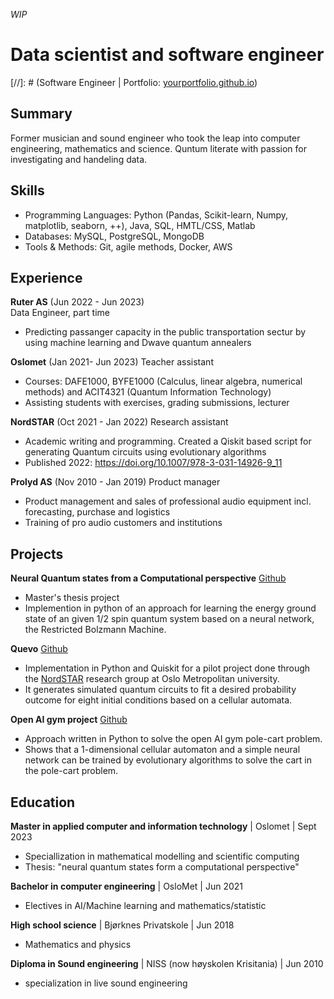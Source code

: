 
*WIP*
# Data scientist and software engineer
[//]: # (Software Engineer | Portfolio: [yourportfolio.github.io](https://yourportfolio.github.io))

## Summary
Former musician and sound engineer who took the leap into computer engineering, mathematics and science. Quntum literate with passion for investigating and handeling data. 

## Skills
- Programming Languages: Python (Pandas, Scikit-learn, Numpy, matplotlib, seaborn, ++), Java, SQL, HMTL/CSS, Matlab
- Databases: MySQL, PostgreSQL, MongoDB
- Tools & Methods: Git, agile methods, Docker, AWS

## Experience
**Ruter AS** (Jun 2022 - Jun 2023)   
Data Engineer, part time
- Predicting passanger capacity in the public transportation sectur by using machine learning and Dwave quantum annealers


**Oslomet** (Jan 2021- Jun 2023)
Teacher assistant
- Courses: DAFE1000, BYFE1000 (Calculus, linear algebra, numerical methods) and ACIT4321 (Quantum Information Technology)
- Assisting students with exercises, grading submissions, lecturer

**NordSTAR** (Oct 2021 - Jan 2022)
Research assistant
- Academic writing and programming. Created a Qiskit based script for generating Quantum circuits using evolutionary algorithms
- Published 2022: https://doi.org/10.1007/978-3-031-14926-9_11

**Prolyd AS** (Nov 2010 - Jan 2019)
Product manager 
- Product management and sales of professional audio equipment incl. forecasting, purchase and logistics
- Training of pro audio customers and institutions
  
## Projects
**Neural Quantum states from a Computational perspective** [Github](https://github.com/Overskott/Neural-quantum-states-from-a-computational-perspective)
- Master's thesis project
- Implemention in python of an approach for learning the energy ground state of an given 1/2 spin quantum system based on a neural network, the Restricted Bolzmann Machine.

**Quevo** [Github](https://github.com/Overskott/Quevo)
- Implementation in Python and Quiskit for a pilot project done through the [NordSTAR](https://www.oslomet.no/en/nordstar) research group at Oslo Metropolitan university.
- It generates simulated quantum circuits to fit a desired probability outcome for eight initial conditions based on a cellular automata.

**Open AI gym project** [Github](https://github.com/Overskott/OpenAIgym-project?tab=readme-ov-file)
- Approach written in Python to solve the open AI gym pole-cart problem.
- Shows that a 1-dimensional cellular automaton and a simple neural network can be trained by evolutionary algorithms to solve the cart in the pole-cart problem.

## Education
**Master in applied computer and information technology** | Oslomet | Sept 2023
- Speciallization in mathematical modelling and scientific computing
- Thesis: "neural quantum states form a computational perspective"

**Bachelor in computer engineering** | OsloMet | Jun 2021
- Electives in AI/Machine learning and mathematics/statistic

**High school science** | Bjørknes Privatskole | Jun 2018
- Mathematics and physics

**Diploma in Sound engineering** | NISS (now høyskolen Krisitania) | Jun 2010
- specialization in live sound engineering
